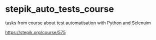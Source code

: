 # stepik_auto_tests_course
tasks from course about test automatisation with Python and Selenuim

https://stepik.org/course/575
